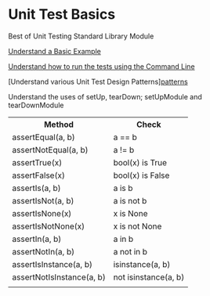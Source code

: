 # Unit Test Basics

Best of Unit Testing Standard Library Module


[Understand a Basic Example](https://docs.python.org/3/library/unittest.html#basic-example)

[Understand how to run the tests using the Command Line](https://docs.python.org/3/library/unittest.html#command-line-interface)

[Understand various Unit Test Design Patterns][patterns](https://docs.python.org/3/library/unittest.html#organizing-test-code)

Understand the uses of setUp, tearDown; setUpModule and tearDownModule

<table>
<th>Method</th><th>Check</th>
<tr><td>assertEqual(a, b)</td><td>a == b</td</tr>
<tr><td>assertNotEqual(a, b)</td><td>a != b</td</tr>
<tr><td>assertTrue(x)</td><td>bool(x) is True</td</tr>
<tr><td>assertFalse(x)</td><td>bool(x) is False</td</tr>
<tr><td>assertIs(a, b)</td><td>a is b</td</tr>
<tr><td>assertIsNot(a, b)</td><td>a is not b</td</tr>
<tr><td>assertIsNone(x)</td><td>x is None</td</tr>
<tr><td>assertIsNotNone(x)</td><td>x is not None</td</tr>
<tr><td>assertIn(a, b)</td><td>a in b</td</tr>
<tr><td>assertNotIn(a, b)</td><td>a not in b</td</tr>
<tr><td>assertIsInstance(a, b)</td><td>isinstance(a, b)</td</tr>
<tr><td>assertNotIsInstance(a, b)</td><td>not isinstance(a, b)</td</tr>
<tr><td></td><td></td</tr>
</table>